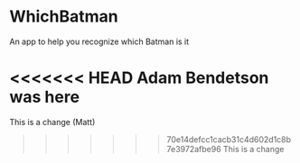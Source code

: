 # WhichBatman
An app to help you recognize which Batman is it

<<<<<<< HEAD
Adam Bendetson was here
=======
This is a change (Matt)
>>>>>>> 70e14defcc1cacb31c4d602d1c8b7e3972afbe96
This is a change
